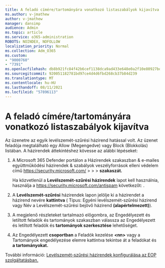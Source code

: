 ```yaml
---
title: A feladó címére/tartományára vonatkozó listaszabályok kijavítva
ms.author: v-jmathew
author: v-jmathew
manager: dansimp
audience: Admin
ms.topic: article
ms.service: o365-administration
ROBOTS: NOINDEX, NOFOLLOW
localization_priority: Normal
ms.collection: Adm_O365
ms.custom:
- "9000760"
- "7391"
ms.openlocfilehash: db8b921fc84f42b6cef1138dca9ad433e648e0a2f10e80927bd5b0222bfeae3b
ms.sourcegitcommit: 920051182781bd97ce4d4d6fbd268cb37b84d239
ms.translationtype: MT
ms.contentlocale: hu-HU
ms.lasthandoff: 08/11/2021
ms.locfileid: "57896113"
---
```

# <a name="fix-sender-addressdomain-list-rules"></a>A feladó címére/tartományára vonatkozó listaszabályok kijavítva

Az üzenetre az egyik levélszemét-szűrési házirend hatással volt. Az üzenet feladója megtalálható egy Allow (Megengedve) vagy Block (Blokkolás) listában. A házirendek áttekintéshez kövesse az alábbi lépéseket:

1. A Microsoft 365 Defender portálon a Házirendek szakaszban & e-mailes együttműködési házirendek & szabályok veszélyforrások elleni védelem című <https://security.microsoft.com/>  \>  \>  \>  **szakaszát.**

   Ha közvetlenül a **Levélszemét-szűrési házirendek** lapot kell használnia, használja a <https://security.microsoft.com/antispam> következőt: .

2. A **Levélszemét-szűrési** házirendek lapon jelölje ki a házirendet a házirend nevére **kattintva** ( Típus: Egyéni levélszemét-szűrési házirend vagy Név a Levélszemét-szűrési bejövő házirend **(alapértelmezett)**).  
3. A megjelenő részleteket tartalmazó előgombra, az Engedélyezett és letiltott feladók és tartományok szakaszban válassza az Engedélyezett és letiltott feladók és **tartományok szerkesztése** lehetőséget. 
4. Az Engedélyezett **csoportban** a Feladók kezelése **\<nn\>** vagy a Tartományok engedélyezése elemre kattintva tekintse át a feladókat és **a tartományokat.**

További információ: [Levélszemét-szűrési házirendek konfigurálása az EOP szolgáltatásban.](https://docs.microsoft.com/microsoft-365/security/office-365-security/configure-your-spam-filter-policies)
